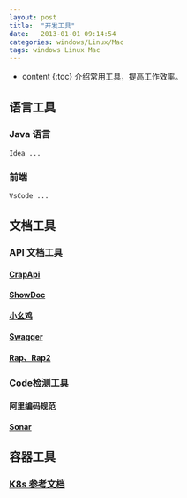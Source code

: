 ```yaml
---
layout: post
title:  "开发工具"
date:   2013-01-01 09:14:54
categories: windows/Linux/Mac
tags: windows Linux Mac
---
```


* content
{:toc}
介绍常用工具，提高工作效率。

## 语言工具

### Java 语言

    Idea ...

### 前端

    VsCode ...

## 文档工具

### API 文档工具

#### [CrapApi](https://github.com/EhsanTang/ApiManager)

#### [ShowDoc](https://github.com/star7th/showdoc)

#### [小幺鸡](https://gitee.com/zhoujingjie/apiManager)

#### [Swagger](https://github.com/swagger-api)

#### [Rap、Rap2](https://github.com/thx/rap2-delos)

### Code检测工具

#### 阿里编码规范

#### [Sonar](https://github.com/SonarSource/)

## 容器工具

### [K8s 参考文档](https://github.com/rootsongjc/kubernetes-handbook)
